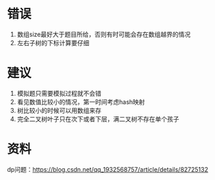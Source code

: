 # 错误

1. 数组size最好大于题目所给，否则有时可能会存在数组越界的情况
2. 左右子树的下标计算要仔细

# 建议

1. 模拟题只需要模拟过程就不会错
2. 看见数值比较小的情况，第一时间考虑hash映射
3. 树比较小的时候可以用数组来存
4. 完全二叉树叶子只在次下或者下层，满二叉树不存在单个孩子

# 资料

dp问题：https://blog.csdn.net/qq_1932568757/article/details/82725132